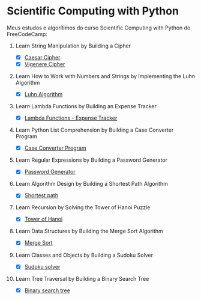 # Scientific Computing with Python

Meus estudos e algorítimos do curso Scientific Computing with Python do FreeCodeCamp:

1. Learn String Manipulation by Building a Cipher
   - [x] [Caesar Cipher](./01_caesar-cipher)
   - [x] [Vigenere Cipher](./02_vigenere-cipher/)
  
2. Learn How to Work with Numbers and Strings by Implementing the Luhn Algorithm

   - [x] [Luhn Algorithm](./03_luhn-algorithm)

3. Learn Lambda Functions by Building an Expense Tracker

   - [x] [Lambda Functions - Expense Tracker](./04_habit-tracker-lambda-func/habit_tracker.py)

4. Learn Python List Comprehension by Building a Case Converter Program

   - [x] [Case Converter Program](./05_list-case-converter/case_converter.py)
  
5. Learn Regular Expressions by Building a Password Generator

   - [x] [Password Generator](./06_generator-password/regex.py)

6. Learn Algorithm Design by Building a Shortest Path Algorithm

   - [x] [Shortest path](./07_shortest-path/shortest-algo.py)

7. Learn Recursion by Solving the Tower of Hanoi Puzzle

   - [x] [Tower of Hanoi](./08_tower-of-hanoi/README.md)

8. Learn Data Structures by Building the Merge Sort Algorithm

   - [x] [Merge Sort](./09_merge-sort/merge_sort.py)

9. Learn Classes and Objects by Building a Sudoku Solver

   - [x] [Sudoku solver](./10_sudoku-solver/sudoku-class.py)

10. Learn Tree Traversal by Building a Binary Search Tree

    - [x] [Binary search tree](./11_binary-search-tree/bynary.py)

